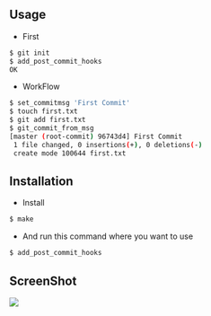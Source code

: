 ## Usage

- First
```sh
$ git init
$ add_post_commit_hooks
OK
```

- WorkFlow
```sh
$ set_commitmsg 'First Commit'
$ touch first.txt
$ git add first.txt
$ git_commit_from_msg
[master (root-commit) 96743d4] First Commit
 1 file changed, 0 insertions(+), 0 deletions(-)
 create mode 100644 first.txt
```

## Installation

- Install
```sh
$ make
```

- And run this command where you want to use
```sh
$ add_post_commit_hooks
```

## ScreenShot
[<img src="https://cdn-ak.f.st-hatena.com/images/fotolife/h/haruharu1/20161117/20161117010952.png">](Image)
